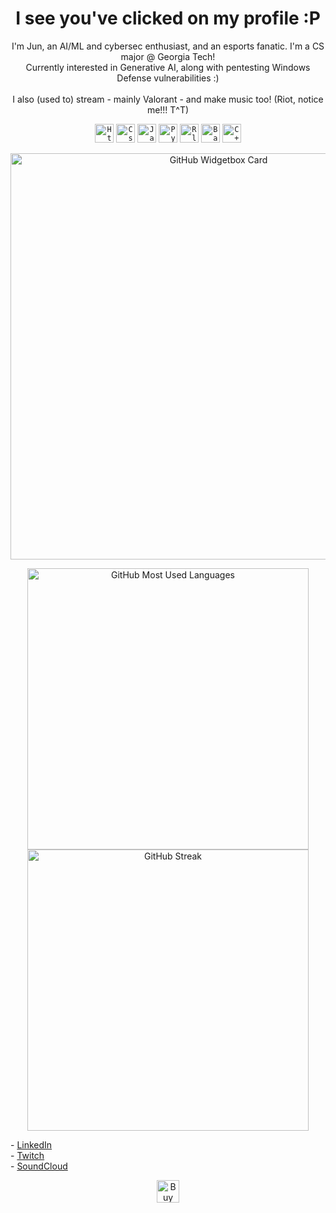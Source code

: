 <h1 align="center">I see you've clicked on my profile :P</h1>


<div align="center">
    <p>
        I'm Jun, an AI/ML and cybersec enthusiast, and an esports fanatic. I'm a CS major @ Georgia Tech! <br>
        Currently interested in Generative AI, along with pentesting Windows Defense vulnerabilities :) <br>
        <br>
        I also (used to) stream - mainly Valorant - and make music too! (Riot, notice me!!! T^T) 
    </p>
</div>
<p align="center">
    <code><img src="https://skillicons.dev/icons?i=html" width="30" height="30"alt="Html logo"/></code>
    <code><img src="https://skillicons.dev/icons?i=css"width="30" height="30" alt="Css logo"/></code>
    <code><img src="https://skillicons.dev/icons?i=js" width="30" height="30" alt="Javascript logo"/></code>
    <code><img src="https://skillicons.dev/icons?i=py" width="30" height="30" alt="Python logo"/></code>
    <code><img src="https://skillicons.dev/icons?i=r" width="30" height="30" alt="R logo"/></code>
    <code><img src="https://skillicons.dev/icons?i=bash" width="30" height="30" alt="Bash logo"/></code>
    <code><img src="https://skillicons.dev/icons?i=cpp" width="30" height="30" alt="C++ logo"/></code>
</p>

<div align="center">
  <a href="https://github.com/jun002c" target="_blank" title="GitHub Profile">
      <img
        src="https://github-widgetbox.vercel.app/api/profile?username=jun002c&theme=darkmode&data=followers,repositories,stars,commits"
        alt="GitHub Widgetbox Card"
        style="width: 650px;"
      />
  </a>

  <img
    src="https://github-readme-stats.vercel.app/api?username=jun002c&show_icons=true&layout=compact&theme=midnight-purple&hide_border=true&hide_title=false"
    alt="GitHub Most Used Languages"
    align="center"
    style="width:450px;"
  />
  <img 
    src="https://github-readme-stats.vercel.app/api/top-langs/?username=jun002c&layout=compact&theme=midnight-purple&hide_border=true&hide_title=true" 
    alt="GitHub Streak"
    align="center"
    style="width:450px;"
  />
</div>
  
<div align="center">
  <p align="left">
    - <a href="https://www.linkedin.com/in/junhyuk-hur/" alt="LinkedIn link"> LinkedIn </a> <br>
    - <a href="https://www.twitch.tv/jun00c" alt="Twitch link"> Twitch </a> <br>
    - <a href="https://soundcloud.com/jun-chung-592447168" alt="SoundCloud link"> SoundCloud </a> <br>
  </p>
  <a href='https://ko-fi.com/E1E11HCGDQ' target='_blank'><img height='36' style='border:0px;height:36px;' src='https://storage.ko-fi.com/cdn/kofi6.png?v=6' border='0' alt='Buy Me a Coffee at ko-fi.com' /></a>
</div>





